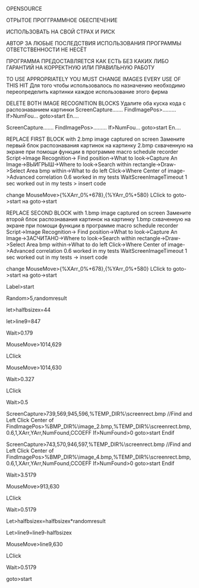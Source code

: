 OPENSOURCE

ОТРЫТОЕ ПРОГГРАММНОЕ ОБЕСПЕЧЕНИЕ

ИСПОЛЬЗОВАТЬ НА СВОЙ СТРАХ И РИСК

АВТОР ЗА ЛЮБЫЕ ПОСЛЕДСТВИЯ ИСПОЛЬЗОВАНИЯ ПРОГРАММЫ ОТВЕТСТВЕННОСТИ НЕ НЕСЁТ

ПРОГРАММА ПРЕДОСТАВЛЯЕТСЯ КАК ЕСТЬ БЕЗ КАКИХ ЛИБО ГАРАНТИЙ НА КОРРЕКТНУЮ ИЛИ ПРАВИЛЬНУЮ РАБОТУ 


TO USE APPROPRIATELY YOU MUST CHANGE IMAGES EVERY USE OF THIS HIT
Для того чтобы использовалось по назначению необходимо переопределить картинки каждое использование этого фирма

DELETE BOTH IMAGE RECOGNITION BLOCKS
Удалите оба куска кода с распознаванием картинки
ScreenCapture.......
FindImagePos>.........
If>NumFou...
  goto>start
En....

ScreenCapture.......
FindImagePos>.........
If>NumFou...
  goto>start
En....

REPLACE FIRST BLOCK with 2.bmp image captured on screen
Замените первый блок распознавания картинок на картинку 2.bmp схваченную на экране при помощи функции в программе macro schedule recorder
Script->Image Recognition-> Find position->What to look->Capture An Image->ВЫИГРЫШ->Where to look->Search within rectangle->Draw->Select Area bmp within->What to do left Click->Where Center of image->Advanced correlation 0.6 worked in my tests WaitScreenImageTimeout 1 sec worked out in my tests > insert code 

change 
 MouseMove>{%XArr_0%+678},{%YArr_0%+580}
  LClick
to goto->start
на goto->start

REPLACE SECOND BLOCK with 1.bmp image captured on screen
Замените второй блок распознавания картинок на картинку 1.bmp схваченную на экране при помощи функции в программе macro schedule recorder
Script->Image Recognition-> Find position->What to look->Capture An Image->ЗАСЧИТАНО->Where to look->Search within rectangle->Draw->Select Area bmp within->What to do left Click->Where Center of image->Advanced correlation 0.6 worked in my tests WaitScreenImageTimeout 1 sec worked out in my tests -> insert code 

change 
 MouseMove>{%XArr_0%+678},{%YArr_0%+580}
  LClick
to goto->start
на goto->start


Label>start

Random>5,randomresult

let>halfbsizex=44

let>line9=847

Wait>0.179

MouseMove>1014,629

LClick

MouseMove>1014,630

Wait>0.327

LClick

Wait>0.5

ScreenCapture>739,569,945,596,%TEMP_DIR%\screenrect.bmp
//Find and Left Click Center of 
FindImagePos>%BMP_DIR%\image_2.bmp,%TEMP_DIR%\screenrect.bmp,0.6,1,XArr,YArr,NumFound,CCOEFF
If>NumFound>0
  goto>start
Endif

ScreenCapture>743,570,946,597,%TEMP_DIR%\screenrect.bmp
//Find and Left Click Center of 
FindImagePos>%BMP_DIR%\image_4.bmp,%TEMP_DIR%\screenrect.bmp,0.6,1,XArr,YArr,NumFound,CCOEFF
If>NumFound>0
  goto>start
Endif

Wait>3.5179

MouseMove>913,630

LClick

Wait>0.5179

Let>halfbsizex=halfbsizex*randomresult

Let>line9=line9-halfbsizex

MouseMove>line9,630

LClick

Wait>0.5179

goto>start



